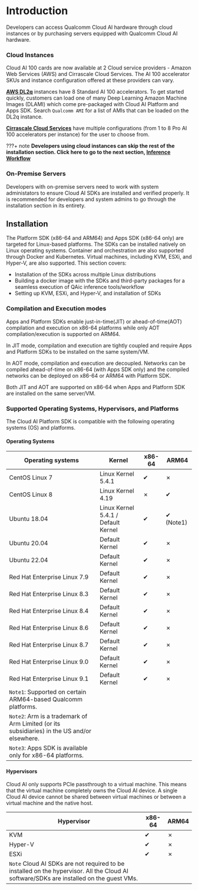 # Introduction  
Developers can access Qualcomm Cloud AI hardware through cloud instances or by purchasing servers equipped with Qualcomm Cloud AI hardware. 

### Cloud Instances 
Cloud AI 100 cards are now available at 2 Cloud service providers - Amazon Web Services (AWS) and Cirrascale Cloud Services. The AI 100 accelerator SKUs and instance configuration offered at these providers can vary. 

[**AWS DL2q**](https://aws.amazon.com/ec2/instance-types/dl2q) instances have 8 Standard AI 100 accelerators. To get started quickly, customers can load one of many Deep Learning Amazon Machine Images (DLAMI) which come pre-packaged with Cloud AI Platform and Apps SDK. Search `Qualcomm AMI` for a list of AMIs that can be loaded on the DL2q instance.

[**Cirrascale Cloud Services**](https://cirrascale.com/solutions-qualcomm-cloud-ai100.php) have multiple configurations (from 1 to 8 Pro AI 100 accelerators per instance) for the user to choose from. 

???+ note 
      **Developers using cloud instances can skip the rest of the installation section. Click here to go to the next section, [Inference Workflow](../Inference-Workflow/index.md)**

### On-Premise Servers
Developers with on-premise servers need to work with system administators to ensure Cloud AI SDKs are installed and verified properly. It is recommended for developers and system admins to go through the installation section in its entirety. 

## Installation 

The Platform SDK (x86-64 and ARM64) and Apps SDK (x86-64 only) are targeted for Linux-based platforms. The SDKs can be installed natively on Linux operating systems. Container and orchestration are also supported through Docker and Kubernetes. Virtual machines, including KVM, ESXi, and Hyper-V, are also supported. This section covers:

  - Installation of the SDKs across multiple Linux distributions
  - Building a docker image with the SDKs and third-party packages for a seamless execution of QAic inference tools/workflow
  - Setting up KVM, ESXi, and Hyper-V, and installation of SDKs

### Compilation and Execution modes 
Apps and Platform SDKs enable just-in-time(JIT) or ahead-of-time(AOT) compilation and execution on x86-64 platforms while only AOT compilation/execution is supported on ARM64. 

In JIT mode, compilation and execution are tightly coupled and require Apps and Platform SDKs to be installed on the same system/VM.

In AOT mode, compilation and execution are decoupled. Networks can be compiled ahead-of-time on x86-64 (with Apps SDK only) and the compiled networks can be deployed  on x86-64 or ARM64 with Platform SDK.

Both JIT and AOT are supported on x86-64 when Apps and Platform SDK are installed on the same server/VM. 

### Supported Operating Systems, Hypervisors, and Platforms 
The Cloud AI Platform SDK is compatible with the following operating systems (OS) and platforms.

#### Operating Systems

| **Operating systems**        | **Kernel**                          | **x86-64** | **ARM64** |
| ---------------------------- | ----------------------------------- | ---------- | -------------------------- |
| CentOS Linux 7               | Linux Kernel 5.4.1                  | ✔       | ✗                          |
| CentOS Linux 8               | Linux Kernel 4.19                   | ✗       | ✔                          |
| Ubuntu 18.04                 | Linux Kernel 5.4.1 / Default Kernel | ✔       | ✔ (Note1)                        |
| Ubuntu 20.04                 | Default Kernel                      | ✔       | ✗                          |
| Ubuntu 22.04                 | Default Kernel                      | ✔       | ✗                          |
| Red Hat Enterprise Linux 7.9 | Default Kernel                      | ✔       | ✗                          |
| Red Hat Enterprise Linux 8.3 | Default Kernel                      | ✔       | ✗                          |
| Red Hat Enterprise Linux 8.4 | Default Kernel                      | ✔       | ✗                          |
| Red Hat Enterprise Linux 8.6 | Default Kernel                      | ✔       | ✗                          |
| Red Hat Enterprise Linux 8.7 | Default Kernel                      | ✔       | ✗                          |
| Red Hat Enterprise Linux 9.0 | Default Kernel                      | ✔       | ✗                          |
| Red Hat Enterprise Linux 9.1 | Default Kernel                      | ✔       | ✗                          |
| `Note1`: Supported on certain ARM64-based Qualcomm platforms. |
| `Note2`: Arm is a trademark of Arm Limited (or its subsidiaries) in the US and/or elsewhere. |
| `Note3`: Apps SDK is available only for x86-64 platforms. |

#### Hypervisors
Cloud AI only supports PCIe passthrough to a virtual machine. This means that the virtual machine completely owns the Cloud AI device. A single Cloud AI device cannot be shared between virtual machines or between a virtual machine and the native host. 

| **Hypervisor**                                                                                                                                           | **x86-64** | **ARM64** |
| -------------------------------------------------------------------------------------------------------------------------------------------------------- | ------- | ------- |
| KVM                                                                                                                                                      | ✔       | ✗       |
| Hyper-V                                                                                                                                                  | ✔       | ✗       |
| ESXi                                                                                                                                                     | ✔       | ✗       |
| `Note` Cloud AI SDKs are not required to be installed on the hypervisor. All the Cloud AI software/SDKs are installed on the guest VMs. |


